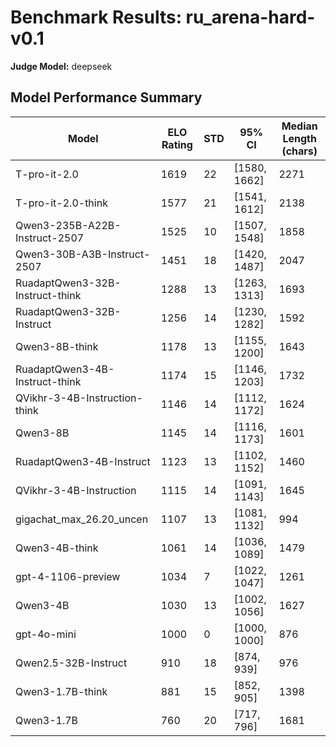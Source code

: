 # Benchmark Results: ru_arena-hard-v0.1
**Judge Model:** deepseek

## Model Performance Summary

| Model | ELO Rating | STD | 95% CI | Median Length (chars) |
|-------|------------|-----|--------|-------------------|
| T-pro-it-2.0 | 1619 | 22 | [1580, 1662] | 2271 |
| T-pro-it-2.0-think | 1577 | 21 | [1541, 1612] | 2138 |
| Qwen3-235B-A22B-Instruct-2507 | 1525 | 10 | [1507, 1548] | 1858 |
| Qwen3-30B-A3B-Instruct-2507 | 1451 | 18 | [1420, 1487] | 2047 |
| RuadaptQwen3-32B-Instruct-think | 1288 | 13 | [1263, 1313] | 1693 |
| RuadaptQwen3-32B-Instruct | 1256 | 14 | [1230, 1282] | 1592 |
| Qwen3-8B-think | 1178 | 13 | [1155, 1200] | 1643 |
| RuadaptQwen3-4B-Instruct-think | 1174 | 15 | [1146, 1203] | 1732 |
| QVikhr-3-4B-Instruction-think | 1146 | 14 | [1112, 1172] | 1624 |
| Qwen3-8B | 1145 | 14 | [1116, 1173] | 1601 |
| RuadaptQwen3-4B-Instruct | 1123 | 13 | [1102, 1152] | 1460 |
| QVikhr-3-4B-Instruction | 1115 | 14 | [1091, 1143] | 1645 |
| gigachat_max_26.20_uncen | 1107 | 13 | [1081, 1132] | 994 |
| Qwen3-4B-think | 1061 | 14 | [1036, 1089] | 1479 |
| gpt-4-1106-preview | 1034 | 7 | [1022, 1047] | 1261 |
| Qwen3-4B | 1030 | 13 | [1002, 1056] | 1627 |
| gpt-4o-mini | 1000 | 0 | [1000, 1000] | 876 |
| Qwen2.5-32B-Instruct | 910 | 18 | [874, 939] | 976 |
| Qwen3-1.7B-think | 881 | 15 | [852, 905] | 1398 |
| Qwen3-1.7B | 760 | 20 | [717, 796] | 1681 |